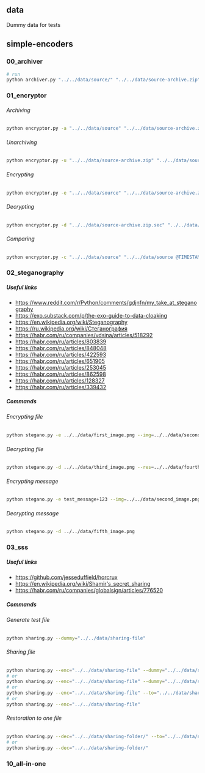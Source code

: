 ## data
Dummy data for tests

## simple-encoders
### 00_archiver
```bash
# run
python archiver.py "../../data/source/" "../../data/source-archive.zip"
```

### 01_encryptor
###### Archiving
```bash
python encryptor.py -a "../../data/source" "../../data/source-archive.zip"
```

###### Unarchiving
```bash
python encryptor.py -u "../../data/source-archive.zip" "../../data/source"
```

###### Encrypting
```bash
python encryptor.py -e "../../data/source" "../../data/source-archive.zip.sec"
```

###### Decrypting
```bash
python encryptor.py -d "../../data/source-archive.zip.sec" "../../data/source"
```

###### Comparing
```bash
python encryptor.py -c "../../data/source" "../../data/source @TIMESTAMP"
```

### 02_steganography
##### Useful links
- https://www.reddit.com/r/Python/comments/gdjnfn/my_take_at_steganography
- https://exo.substack.com/p/the-exo-guide-to-data-cloaking
- https://en.wikipedia.org/wiki/Steganography
- https://ru.wikipedia.org/wiki/Стеганография
- https://habr.com/ru/companies/vdsina/articles/518292
- https://habr.com/ru/articles/803839
- https://habr.com/ru/articles/848048
- https://habr.com/ru/articles/422593
- https://habr.com/ru/articles/651905
- https://habr.com/ru/articles/253045
- https://habr.com/ru/articles/862598
- https://habr.com/ru/articles/128327
- https://habr.com/ru/articles/339432

##### Commands
###### Encrypting file
```bash
python stegano.py -e ../../data/first_image.png --img=../../data/second_image.png --res=../../data/third_image.png
```

###### Decrypting file
```bash
python stegano.py -d ../../data/third_image.png --res=../../data/fourth_image.png
```

###### Encrypting message
```bash
python stegano.py -e test_message+123 --img=../../data/second_image.png --res=../../data/fifth_image.png
```

###### Decrypting message
```bash
python stegano.py -d ../../data/fifth_image.png
```

### 03_sss
##### Useful links
- https://github.com/jesseduffield/horcrux
- https://en.wikipedia.org/wiki/Shamir's_secret_sharing
- https://habr.com/ru/companies/globalsign/articles/776520

##### Commands
###### Generate test file
```bash
python sharing.py --dummy="../../data/sharing-file"
```

###### Sharing file
```bash
python sharing.py --enc="../../data/sharing-file" --dummy="../../data/sharing-file" --to="../../data/sharing-folder/"
# or
python sharing.py --enc="../../data/sharing-file" --dummy="../../data/sharing-file"
# or
python sharing.py --enc="../../data/sharing-file" --to="../../data/sharing-folder/"
# or
python sharing.py --enc="../../data/sharing-file"
```

###### Restoration to one file
```bash
python sharing.py --dec="../../data/sharing-folder/" --to="../../data/new-test-file"
# or
python sharing.py --dec="../../data/sharing-folder/"
```


### 10_all-in-one
